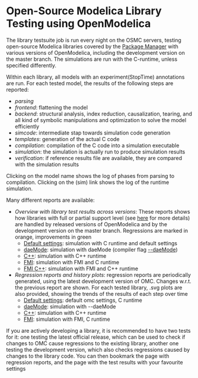 # Open-Source Modelica Library Testing using OpenModelica

The library testsuite job is run every night on the OSMC servers, testing open-source Modelica libraries covered by the
[Package Manager](https://github.com/OpenModelica/OMPackageManager#readme) with various versions of OpenModelica,
including the development version on the master branch. The simulations are run with the C-runtime, unless specified differently.

Within each library, all models with an experiment(StopTime) annotations are run. For each tested model, the results of the following steps are reported:
- _parsing_
- _frontend_: flattening the model
- _backend_: structural analysis, index reduction, causalization, tearing, and all kind of symbolic manipulations and optimization to solve the model efficiently
- _simcode_: intermediate stap towards simulation code generation
- _templates_: generation of the actual C code
- _compilation_: compilation of the C code into a simulation executable
- _simulation_: the simulation is actually run to produce simulation results
- _verification_: if reference results file are available, they are compared with the simulation results

Clicking on the model name shows the log of phases from parsing to compilation. Clicking on the (sim) link shows the log of the runtime simulation.

Many different reports are available:

- _Overview with library test results across versions_: These reports shows how libraries with full or partial support level
  (see [here](https://github.com/OpenModelica/OMPackageManager/blob/master/README.md#library-support-levels-in-openmodelica) for more details)
  are handled by released versions of OpenModelica and by the development version on the master branch. Regressions are marked in orange, improvements in green
  - [Default settings](https://libraries.openmodelica.org/branches/overview.html): simulation with C runtime and default settings
  - [daeMode](https://libraries.openmodelica.org/branches/overview-dae.html): simulation with daeMode (compiler flag [--daeMode](https://openmodelica.org/doc/OpenModelicaUsersGuide/latest/omchelptext.html#omcflag-daemode))
  - [C++](https://libraries.openmodelica.org/branches/overview-c++.html): simulation with C++ runtime
  - [FMI](https://libraries.openmodelica.org/branches/overview-fmi.html): simulation with FMI and C runtime
  - [FMI C++](https://libraries.openmodelica.org/branches/overview-c++.html): simulation with FMI and C++ runtime
- _Regression reports and history plots_: regression reports are periodically generated, using the latest development version of OMC. Changes w.r.t. the
  previous report are shown. For each tested library, .svg plots are also provided, showing the trends of the results of each step over time
  - [Default settings](https://libraries.openmodelica.org/branches/history/master/): default omc settings, C runtime
  - [daeMode](https://libraries.openmodelica.org/branches/history/daemode/): simulation with --daeMode
  - [C++](https://libraries.openmodelica.org/branches/history/cpp/): simulation with C++ runtime
  - [FMI](https://libraries.openmodelica.org/branches/history/master-fmi/): simulation with FMI, C runtime

If you are actively developing a library, it is recommended to have two tests for it: one testing the latest official release, which can be used
to check if changes to OMC cause regressions to the existing library, another one testing the development version, which also checks regressions
caused by changes to the library code. You can then bookmark the page with regression reports, and the page with the test results with your favourite settings
